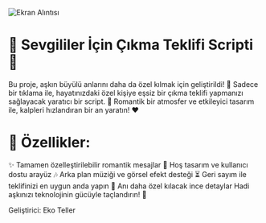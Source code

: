 ![Ekran Alıntısı](https://github.com/user-attachments/assets/88615517-6c2a-4e51-87f3-595c84c1b63d)

# 🌹 Sevgililer İçin Çıkma Teklifi Scripti 🌹

Bu proje, aşkın büyülü anlarını daha da özel kılmak için geliştirildi! 💖 Sadece bir tıklama ile, hayatınızdaki özel kişiye eşsiz bir çıkma teklifi yapmanızı sağlayacak yaratıcı bir script. 🎉 Romantik bir atmosfer ve etkileyici tasarım ile, kalpleri hızlandıran bir an yaratın! ❤️

# 📌 Özellikler:

✨ Tamamen özelleştirilebilir romantik mesajlar
💌 Hoş tasarım ve kullanıcı dostu arayüz
🎶 Arka plan müziği ve görsel efekt desteği
⏳ Geri sayım ile teklifinizi en uygun anda yapın
🌟 Anı daha özel kılacak ince detaylar
Hadi aşkınızı teknolojinin gücüyle taçlandırın! 💍

Geliştirici: Eko Teller
